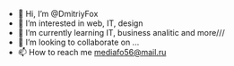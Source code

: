 - 👋 Hi, I’m @DmitriyFox
- 👀 I’m interested in web, IT, design
- 🌱 I’m currently learning IT, business analitic and more///
- 💞️ I’m looking to collaborate on ...
- 📫 How to reach me mediafo56@mail.ru

<!---
DmitriyFox/DmitriyFox is a ✨ special ✨ repository because its `README.md` (this file) appears on your GitHub profile.
You can click the Preview link to take a look at your changes.
--->
